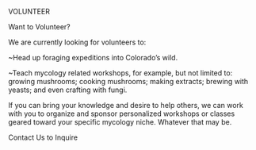 VOLUNTEER

Want to Volunteer?

We are currently looking for volunteers to:

~Head up foraging expeditions into Colorado’s wild.

~Teach mycology related workshops, for example, but not limited to: growing mushrooms; cooking mushrooms; making extracts; brewing with yeasts; and even crafting with fungi.

If you can bring your knowledge and desire to help others, we can work with you to organize and sponsor personalized workshops or classes geared toward your specific mycology niche. Whatever that may be.

Contact Us to Inquire